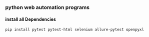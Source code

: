 ### python web automation programs
#### install all Dependencies

`pip install pytest pytest-html selenium allure-pytest openpyxl`

